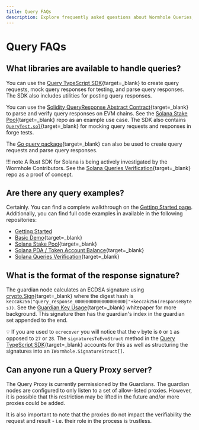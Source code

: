 ```yaml
---
title: Query FAQs
description: Explore frequently asked questions about Wormhole Queries, which offer on-demand access to guardian-attested on-chain data via a REST API endpoint.
---
```


# Query FAQs

## What libraries are available to handle queries?

You can use the [Query TypeScript SDK](https://npmjs.com/package/@wormhole-foundation/wormhole-query-sdk){target=\_blank} to create query requests, mock query responses for testing, and parse query responses. The SDK also includes utilities for posting query responses.

You can use the [Solidity QueryResponse Abstract Contract](https://github.com/wormhole-foundation/wormhole-solidity-sdk/blob/main/src/QueryResponse.sol){target=\_blank} to parse and verify query responses on EVM chains. See the [Solana Stake Pool](https://github.com/wormholelabs-xyz/example-queries-solana-stake-pool){target=\_blank} repo as an example use case. The SDK also contains [`QueryTest.sol`](https://github.com/wormhole-foundation/wormhole-solidity-sdk/blob/main/src/testing/helpers/QueryTest.sol){target=\_blank} for mocking query requests and responses in forge tests.

The [Go query package](https://github.com/wormhole-foundation/wormhole/tree/main/node/pkg/query){target=\_blank} can also be used to create query requests and parse query responses.

!!! note
	A Rust SDK for Solana is being actively investigated by the Wormhole Contributors. See the [Solana Queries Verification](https://github.com/wormholelabs-xyz/example-queries-solana-verify){target=\_blank} repo as a proof of concept.

## Are there any query examples?

Certainly. You can find a complete walkthrough on the [Getting Started page](./getting-started.md). Additionally, you can find full code examples in available in the following repositories:

- [Getting Started](./getting-started.md)
- [Basic Demo](https://github.com/wormholelabs-xyz/example-queries-demo/){target=\_blank}
- [Solana Stake Pool](https://github.com/wormholelabs-xyz/example-queries-solana-stake-pool){target=\_blank}
- [Solana PDA / Token Account Balance](https://github.com/wormholelabs-xyz/example-queries-solana-pda){target=\_blank}
- [Solana Queries Verification](https://github.com/wormholelabs-xyz/example-queries-solana-verify){target=\_blank}

## What is the format of the response signature?

The guardian node calculates an ECDSA signature using [crypto.Sign](https://pkg.go.dev/github.com/ethereum/go-ethereum@v1.10.21/crypto#Sign){target=\_blank} where the digest hash is `keccak256("query_response_0000000000000000000|"+keccak256(responseBytes))`. See the [Guardian Key Usage](https://github.com/wormhole-foundation/wormhole/blob/main/whitepapers/0009_guardian_key.md){target=\_blank} whitepaper for more background. This signature then has the guardian's index in the guardian set appended to the end.

💡 If you are used to `ecrecover` you will notice that the `v` byte is `0` or `1` as opposed to `27` or `28`. The `signaturesToEvmStruct` method in the [Query TypeScript SDK](https://npmjs.com/package/@wormhole-foundation/wormhole-query-sdk){target=\_blank} accounts for this as well as structuring the signatures into an `IWormhole.SignatureStruct[]`.

## Can anyone run a Query Proxy server?

The Query Proxy is currently permissioned by the Guardians. The guardian nodes are configured to only listen to a set of allow-listed proxies. However, it is possible that this restriction may be lifted in the future and/or more proxies could be added.

It is also important to note that the proxies do not impact the verifiability the request and result - i.e. their role in the process is trustless.